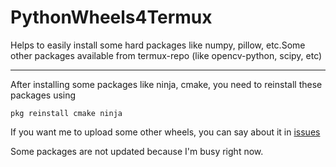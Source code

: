 # PythonWheels4Termux
Helps to easily install some hard packages like numpy, pillow, etc. ​Some other packages available from termux-repo (like opencv-python, scipy, etc)

________________________________________

After installing some packages like ninja, cmake, you need to reinstall these packages using
```
pkg reinstall cmake ninja
```

If you want me to upload some other wheels, you can say about it in [issues](https://github.com/Loamf/PyW4Termux/issues)

Some packages are not updated because I'm busy right now.
